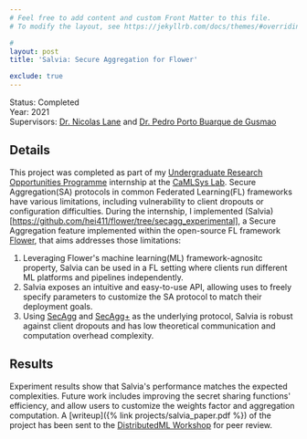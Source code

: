 ```yaml
---
# Feel free to add content and custom Front Matter to this file.
# To modify the layout, see https://jekyllrb.com/docs/themes/#overriding-theme-defaults

#
layout: post
title: 'Salvia: Secure Aggregation for Flower'

exclude: true
---
```

Status: Completed  
Year: 2021  
Supervisors: [Dr. Nicolas Lane](http://niclane.org/) and [Dr. Pedro Porto Buarque de Gusmao](https://www.cst.cam.ac.uk/people/pp524)

## Details
This project was completed as part of my [Undergraduate Research Opportunities Programme](https://www.cst.cam.ac.uk/teaching/urop) internship at the [CaMLSys Lab](https://mlsys.cst.cam.ac.uk/). Secure Aggregation(SA) protocols in common Federated Learning(FL) frameworks have various limitations, including vulnerability to client dropouts or configuration difficulties. During the internship, I implemented (Salvia)[https://github.com/hei411/flower/tree/secagg_experimental], a Secure Aggregation feature implemented within the open-source FL framework [Flower](https://flower.dev/), that aims addresses those limitations:

1. Leveraging Flower's machine learning(ML) framework-agnositc property, Salvia can be used in a FL setting where clients run different ML platforms and pipelines independently.
2. Salvia exposes an intuitive and easy-to-use API, allowing uses to freely specify parameters to customize the SA protocol to match their deployment goals.
3. Using [SecAgg](https://research.google/pubs/pub47246/) and [SecAgg+](https://research.google/pubs/pub49303/) as the underlying protocol, Salvia is robust against client dropouts and has low theoretical communication and computation overhead complexity.


## Results
Experiment results show that Salvia's performance matches the expected complexities. Future work includes improving the secret sharing functions' efficiency, and allow users to customize the weights factor and aggregation computation. A  [writeup]({% link  projects/salvia_paper.pdf %}) of the project has been sent to the [DistributedML Workshop](https://distributedml.org/) for peer review.